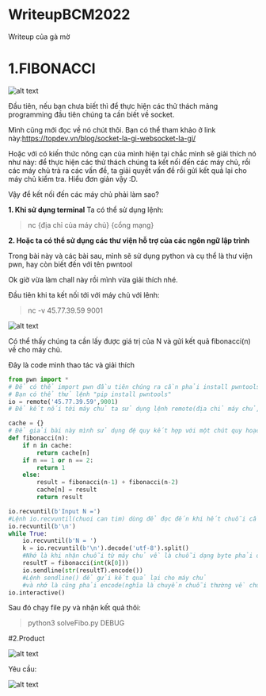 # WriteupBCM2022
Writeup của gà mờ
# 1.FIBONACCI
![alt text](https://github.com/northern-cyber/WriteupBCM2022/blob/main/Fibonacci.png)

Đầu tiên, nếu bạn chưa biết thì để thực hiện các thử thách mảng programming đầu tiên chúng ta cần biết về socket. 

Mình cũng mới đọc về nó chút thôi.
Bạn có thể tham khảo ở link này:https://topdev.vn/blog/socket-la-gi-websocket-la-gi/ 


Hoặc với có kiến thức nông cạn của mình hiện tại chắc mình sẽ giải thích nó như này: để thực hiện các thử thách chúng ta kết nối đến các máy chủ, rồi các máy chủ
trả ra các vấn đề, ta giải quyết vấn đề rồi gửi kết quả lại cho máy chủ kiểm tra. Hiểu đơn giản vậy :D.

Vậy để kết nối đến các máy chủ phải làm sao?

__1. Khi sử dụng terminal__
Ta có thể sử dụng lệnh:
>nc {địa chỉ của máy chủ} {cổng mạng} 

__2. Hoặc ta có thể sử dụng các thư viện hỗ trợ của các ngôn ngữ lập trình__

Trong bài này và các bài sau, mình sẽ sử dụng python và cụ thể là thư viện pwn, hay còn biết đến với tên pwntool

Ok giờ vừa làm chall này rồi mình vừa giải thích nhé.

Đầu tiên khi ta kết nối tới với máy chủ với lênh:
>nc -v 45.77.39.59 9001

![alt text](https://github.com/northern-cyber/WriteupBCM2022/blob/main/terminal.png)

Có thể thấy chúng ta cần lấy được giá trị của N và gửi kết quả fibonacci(n) về cho máy chủ.

Đây là code mình thao tác và giải thích

```python
from pwn import *
# Để có thể import pwn đầu tiên chúng ra cần phải install pwntools
# Bạn có thể thử lệnh "pip install pwntools"
io = remote('45.77.39.59',9001)
# Để kết nối tới máy chủ ta sử dụng lệnh remote(địa chỉ máy chủ, cổng kết nối )

cache = {}
# Để giải bài này mình sử dụng đệ quy kết hợp với một chút quy hoạch động
def fibonacci(n):
    if n in cache:
        return cache[n]
    if n == 1 or n == 2:
        return 1
    else:
        result = fibonacci(n-1) + fibonacci(n-2)
        cache[n] = result
        return result

io.recvuntil(b'Input N =')
#Lệnh io.recvuntil(chuoi can tim) dùng để đọc đến khi hết chuỗi cần tìm
io.recvuntil(b'\n')
while True:
    io.recvuntil(b'N = ')
    k = io.recvuntil(b'\n').decode('utf-8').split()
    #Nhớ là khi nhận chuỗi từ máy chủ về là chuỗi dạng byte phải decode('utf-8') để về chuỗi thường nhé 
    resultT = fibonacci(int(k[0]))
    io.sendline(str(resultT).encode())
    #Lệnh sendline() để gửi kết quả lại cho máy chủ
    #và nhớ là cũng phải encode(nghĩa là chuyển chuỗi thường về chuỗi byte )rồi gửi lại cho máy chủ
io.interactive()
```
Sau đó chạy file py và nhận kết quả thôi:
>python3 solveFibo.py DEBUG

#2.Product

![alt text](https://github.com/northern-cyber/WriteupBCM2022/blob/main/fiboResult.png)

Yêu cầu:

![alt text](https://github.com/northern-cyber/WriteupBCM2022/blob/main/productTer.png)
